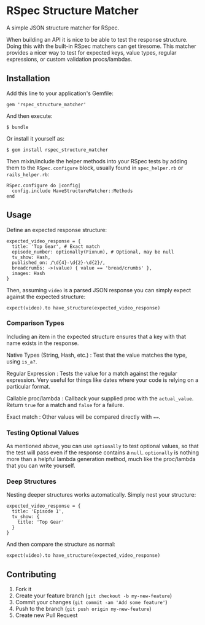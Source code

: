 # RSpec Structure Matcher

A simple JSON structure matcher for RSpec.

When building an API it is nice to be able to test the response structure. Doing this with the built-in RSpec matchers can get tiresome. This matcher provides a nicer way to test for expected keys, value types, regular expressions, or custom validation procs/lambdas.

## Installation

Add this line to your application's Gemfile:

    gem 'rspec_structure_matcher'

And then execute:

    $ bundle

Or install it yourself as:

    $ gem install rspec_structure_matcher

Then mixin/include the helper methods into your RSpec tests by adding them to the `RSpec.configure` block, usually found in `spec_helper.rb` or `rails_helper.rb`:

    RSpec.configure do |config|
      config.include HaveStructureMatcher::Methods
    end

## Usage

Define an expected response structure:

    expected_video_response = {
      title: 'Top Gear', # Exact match
      episode_number: optionally(Fixnum), # Optional, may be null
      tv_show: Hash,
      published_on: /\d{4}-\d{2}-\d{2}/,
      breadcrumbs: ->(value) { value == 'bread/crumbs' },
      images: Hash
    }

Then, assuming `video` is a parsed JSON response you can simply expect against the expected structure:

    expect(video).to have_structure(expected_video_response)

### Comparison Types

Including an item in the expected structure ensures that a key with that name exists in the response.

Native Types (String, Hash, etc.)
: Test that the value matches the type, using `is_a?`.

Regular Expression
: Tests the value for a match against the regular expression. Very useful for things like dates where your code is relying on a particular format.

Callable proc/lambda
: Callback your supplied proc with the `actual_value`. Return `true` for a match and `false` for a failure.

Exact match
: Other values will be compared directly with `==`.

### Testing Optional Values

As mentioned above, you can use `optionally` to test optional values, so that the test will pass even if the response contains a `null`. `optionally` is nothing more than a helpful lambda generation method, much like the proc/lambda that you can write yourself.

### Deep Structures

Nesting deeper structures works automatically. Simply nest your structure:

    expected_video_response = {
      title: 'Episode 1',
      tv_show: {
        title: 'Top Gear'
      }
    }

And then compare the structure as normal:

    expect(video).to have_structure(expected_video_response)

## Contributing

1. Fork it
2. Create your feature branch (`git checkout -b my-new-feature`)
3. Commit your changes (`git commit -am 'Add some feature'`)
4. Push to the branch (`git push origin my-new-feature`)
5. Create new Pull Request
